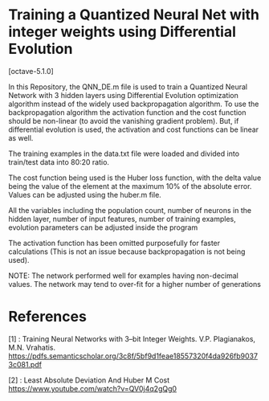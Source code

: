 # Training a Quantized Neural Net with integer weights using Differential Evolution

[octave-5.1.0]

In this Repository, the QNN_DE.m file is used to train a Quantized Neural Network with 3 hidden layers using Differential Evolution optimization algorithm instead of the widely used backpropagation algorithm. To use the backpropagation algorithm the activation function and the cost function should be non-linear (to avoid the vanishing gradient problem). But, if differential evolution is used, the activation and cost functions can be linear as well.

The training examples in the data.txt file were loaded and divided into train/test data into 80:20 ratio. 

The cost function being used is the Huber loss function, with the delta value being the value of the element at the maximum 10% of the absolute error. Values can be adjusted using the huber.m file.

All the variables including the population count, number of neurons in the hidden layer, number of input features, number of training examples, evolution parameters can be adjusted inside the program

The activation function has been omitted purposefully for faster calculations (This is not an issue because backpropagation is not being used).

NOTE: The network performed well for examples having non-decimal values. The network may tend to over-fit for a higher number of generations

# References

[1] : Training Neural Networks with 3–bit Integer Weights. V.P. Plagianakos, M.N. Vrahatis.
       https://pdfs.semanticscholar.org/3c8f/5bf9d1feae18557320f4da926fb90373c081.pdf
       
[2] : Least Absolute Deviation And Huber M Cost  
        https://www.youtube.com/watch?v=QV0j4q2gQg0
